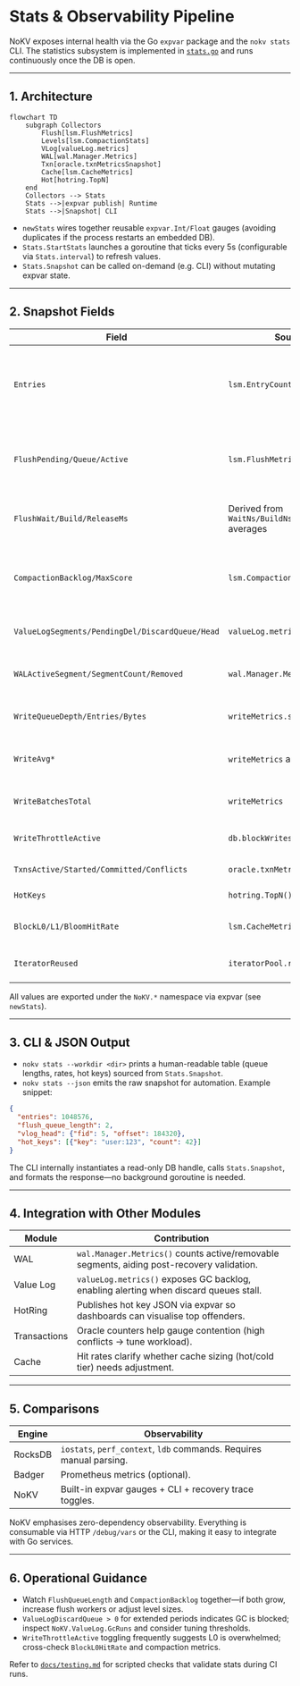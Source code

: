 # Stats & Observability Pipeline

NoKV exposes internal health via the Go `expvar` package and the `nokv stats` CLI. The statistics subsystem is implemented in [`stats.go`](../stats.go) and runs continuously once the DB is open.

---

## 1. Architecture

```mermaid
flowchart TD
    subgraph Collectors
        Flush[lsm.FlushMetrics]
        Levels[lsm.CompactionStats]
        VLog[valueLog.metrics]
        WAL[wal.Manager.Metrics]
        Txn[oracle.txnMetricsSnapshot]
        Cache[lsm.CacheMetrics]
        Hot[hotring.TopN]
    end
    Collectors --> Stats
    Stats -->|expvar publish| Runtime
    Stats -->|Snapshot| CLI
```

* `newStats` wires together reusable `expvar.Int/Float` gauges (avoiding duplicates if the process restarts an embedded DB).
* `Stats.StartStats` launches a goroutine that ticks every 5s (configurable via `Stats.interval`) to refresh values.
* `Stats.Snapshot` can be called on-demand (e.g. CLI) without mutating expvar state.

---

## 2. Snapshot Fields

| Field | Source | Description |
| --- | --- | --- |
| `Entries` | `lsm.EntryCount()` | Total MVCC entries (L0-Ln + memtables). Mirrors `Stats.EntryNum` for backwards compat. |
| `FlushPending/Queue/Active` | `lsm.FlushMetrics()` | Pending immutables, queue length, workers currently building SSTs. |
| `FlushWait/Build/ReleaseMs` | Derived from `WaitNs/BuildNs/ReleaseNs` averages | End-to-end latency of flush pipeline stages. |
| `CompactionBacklog/MaxScore` | `lsm.CompactionStats()` | How many level files await compaction and the hottest score. |
| `ValueLogSegments/PendingDel/DiscardQueue/Head` | `valueLog.metrics()` | Tracks vlog utilisation and GC backlog. |
| `WALActiveSegment/SegmentCount/Removed` | `wal.Manager.Metrics()` | Observes WAL rotation and cleanup cadence. |
| `WriteQueueDepth/Entries/Bytes` | `writeMetrics.snapshot()` | Size of the asynchronous write queue. |
| `WriteAvg*` | `writeMetrics` averages | Request wait times, vlog latency, apply latency. |
| `WriteBatchesTotal` | `writeMetrics` | Lifetime batches processed. |
| `WriteThrottleActive` | `db.blockWrites` | Indicates when writes are being throttled. |
| `TxnsActive/Started/Committed/Conflicts` | `oracle.txnMetricsSnapshot()` | MVCC activity counters. |
| `HotKeys` | `hotring.TopN()` | Top-K hot key counts. |
| `BlockL0/L1/BloomHitRate` | `lsm.CacheMetrics()` | Block and bloom cache hit ratios. |
| `IteratorReused` | `iteratorPool.reused()` | Frequency of iterator pooling hits. |

All values are exported under the `NoKV.*` namespace via expvar (see `newStats`).

---

## 3. CLI & JSON Output

* `nokv stats --workdir <dir>` prints a human-readable table (queue lengths, rates, hot keys) sourced from `Stats.Snapshot`.
* `nokv stats --json` emits the raw snapshot for automation. Example snippet:

```json
{
  "entries": 1048576,
  "flush_queue_length": 2,
  "vlog_head": {"fid": 5, "offset": 184320},
  "hot_keys": [{"key": "user:123", "count": 42}]
}
```

The CLI internally instantiates a read-only DB handle, calls `Stats.Snapshot`, and formats the response—no background goroutine is needed.

---

## 4. Integration with Other Modules

| Module | Contribution |
| --- | --- |
| WAL | `wal.Manager.Metrics()` counts active/removable segments, aiding post-recovery validation. |
| Value Log | `valueLog.metrics()` exposes GC backlog, enabling alerting when discard queues stall. |
| HotRing | Publishes hot key JSON via expvar so dashboards can visualise top offenders. |
| Transactions | Oracle counters help gauge contention (high conflicts → tune workload). |
| Cache | Hit rates clarify whether cache sizing (hot/cold tier) needs adjustment. |

---

## 5. Comparisons

| Engine | Observability |
| --- | --- |
| RocksDB | `iostats`, `perf_context`, `ldb` commands. Requires manual parsing. |
| Badger | Prometheus metrics (optional). |
| NoKV | Built-in expvar gauges + CLI + recovery trace toggles. |

NoKV emphasises zero-dependency observability. Everything is consumable via HTTP `/debug/vars` or the CLI, making it easy to integrate with Go services.

---

## 6. Operational Guidance

* Watch `FlushQueueLength` and `CompactionBacklog` together—if both grow, increase flush workers or adjust level sizes.
* `ValueLogDiscardQueue > 0` for extended periods indicates GC is blocked; inspect `NoKV.ValueLog.GcRuns` and consider tuning thresholds.
* `WriteThrottleActive` toggling frequently suggests L0 is overwhelmed; cross-check `BlockL0HitRate` and compaction metrics.

Refer to [`docs/testing.md`](testing.md#4-observability-in-tests) for scripted checks that validate stats during CI runs.
